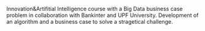 Innovation&Artifitial Intelligence course with a Big Data business case problem in collaboration with Bankinter and UPF University. 
Development of an algorithm and a business case  to solve a stragetical challenge. 
